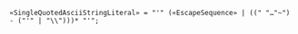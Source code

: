 <!-- This file is generated automatically by infrastructure scripts. Please don't edit by hand. -->

```{ .ebnf .slang-ebnf #SingleQuotedAsciiStringLiteral }
«SingleQuotedAsciiStringLiteral» = "'" («EscapeSequence» | ((" "…"~") - ("'" | "\\")))* "'";
```
